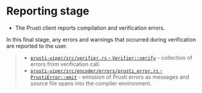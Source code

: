 # Reporting stage

- The Prusti client reports compilation and verification errors.

In this final stage, any errors and warnings that occurred during verification are reported to the user.

> - [`prusti-viper/src/verifier.rs` - `Verifier::verify`](https://github.com/viperproject/prusti-dev/blob/143e673dc19b4c1363efade90ffee4f77641ec11/prusti-viper/src/verifier.rs#L292-L317) - collection of errors from verification call.
> - [`prusti-viper/src/encoder/errors/prusti_error.rs` - `PrustiError::emit`](https://github.com/viperproject/prusti-dev/blob/143e673dc19b4c1363efade90ffee4f77641ec11/prusti-viper/src/encoder/errors/prusti_error.rs#L95) - emission of Prusti errors as messages and source file spans into the compiler environment.
